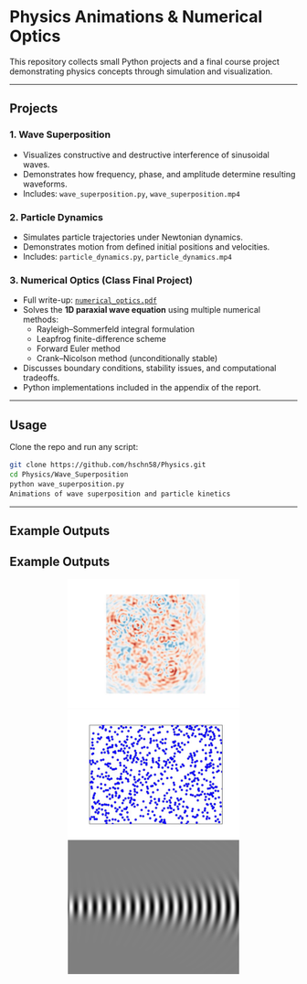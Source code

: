 # Physics Animations & Numerical Optics

This repository collects small Python projects and a final course project demonstrating physics concepts through simulation and visualization.

---

## Projects

### 1. Wave Superposition
- Visualizes constructive and destructive interference of sinusoidal waves.
- Demonstrates how frequency, phase, and amplitude determine resulting waveforms.
- Includes: `wave_superposition.py`, `wave_superposition.mp4`

### 2. Particle Dynamics
- Simulates particle trajectories under Newtonian dynamics.
- Demonstrates motion from defined initial positions and velocities.
- Includes: `particle_dynamics.py`, `particle_dynamics.mp4`

### 3. Numerical Optics (Class Final Project)
- Full write-up: [`numerical_optics.pdf`](numerical_optics.pdf)
- Solves the **1D paraxial wave equation** using multiple numerical methods:
  - Rayleigh–Sommerfeld integral formulation
  - Leapfrog finite-difference scheme
  - Forward Euler method
  - Crank–Nicolson method (unconditionally stable)
- Discusses boundary conditions, stability issues, and computational tradeoffs.
- Python implementations included in the appendix of the report.

---

## Usage
Clone the repo and run any script:

```bash
git clone https://github.com/hschn58/Physics.git
cd Physics/Wave_Superposition
python wave_superposition.py
Animations of wave superposition and particle kinetics
```

---

## Example Outputs

## Example Outputs

<p align="center">
  <img src="Example_Media/wave_superposition.gif" alt="Wave Superposition" width="300">
  <img src="Example_Media/2D_particle_gas.gif" alt="Particle Dynamics" width="300">
  <img src="Example_Media/rayleigh_sommerfeld_integral.png" alt="Rayleigh–Sommerfeld Integral" width="300">
</p>

